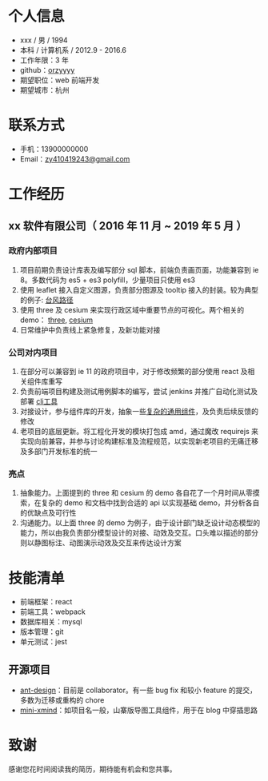 # 个人信息

- xxx / 男 / 1994
- 本科 / 计算机系 / 2012.9 - 2016.6
- 工作年限：3 年
- github：[orzyyyy](https://github.com/orzyyyy)
- 期望职位：web 前端开发
- 期望城市：杭州

# 联系方式

- 手机：13900000000
- Email：zy410419243@gmail.com

# 工作经历

## xx 软件有限公司（ 2016 年 11 月 ~ 2019 年 5 月 ）

### 政府内部项目

1. 项目前期负责设计库表及编写部分 sql 脚本，前端负责画页面，功能兼容到 ie 8。多数代码为 es5 + es3 polyfill，少量项目只使用 es3
2. 使用 leaflet 接入自定义图源，负责部分图源及 tooltip 接入的封装。较为典型的例子: [台风路径](http://typhoon.zjwater.gov.cn/default.aspx)
3. 使用 three 及 cesium 来实现行政区域中重要节点的可视化。两个相关的 demo： [three](https://github.com/breathing-is-fun/three-kit#%E6%95%88%E6%9E%9C%E5%9B%BE), [cesium](https://github.com/breathing-is-fun/chika-cesium#screenshots)
4. 日常维护中负责线上紧急修复，及新功能对接

### 公司对内项目

1. 在部分可以兼容到 ie 11 的政府项目中，对于修改频繁的部分使用 react 及相关组件库重写
2. 负责前端项目构建及测试用例脚本的编写，尝试 jenkins 并推广自动化测试及部署 [cli工具](https://github.com/orzyyyy/nino-cli)
3. 对接设计，参与组件库的开发，抽象一些[复杂的通用组件](https://github.com/breathing-is-fun/chika-component/tree/master/src/component/Container)，及负责后续反馈的修改
4. 老项目的底层更新。将工程化开发的模块打包成 amd，通过魔改 requirejs 来实现向前兼容，并参与讨论构建标准及流程规范，以实现新老项目的无痛迁移及多部门开发标准的统一

### 亮点
1. 抽象能力。上面提到的 three 和 cesium 的 demo 各自花了一个月时间从零摸索，在复杂的 demo 和文档中找到合适的 api 以实现基础 demo，并分析各自的优缺点及可行性
2. 沟通能力。以上面 three 的 demo 为例子，由于设计部门缺乏设计动态模型的能力，所以由我负责部分模型设计的对接、动效及交互。口头难以描述的部分则以静图标注、动图演示动效及交互来传达设计方案

# 技能清单

- 前端框架：react
- 前端工具：webpack
- 数据库相关：mysql
- 版本管理：git
- 单元测试：jest

## 开源项目

- [ant-design](https://github.com/ant-design/ant-design)：目前是 collaborator。有一些 bug fix 和较小 feature 的提交，多数为迁移或重构的 chore
- [mini-xmind](https://github.com/orzyyyy/mini-xmind)：如项目名一般，山寨版导图工具组件，用于在 blog 中穿插思路

# 致谢

感谢您花时间阅读我的简历，期待能有机会和您共事。
